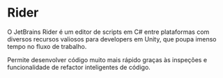 # Rider

O JetBrains Rider é um editor de scripts em C# entre plataformas com diversos recursos valiosos para developers em Unity, que poupa imenso tempo no fluxo de trabalho.

Permite desenvolver código muito mais rápido graças às inspeções e funcionalidade de refactor inteligentes de código.
